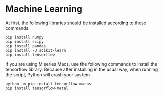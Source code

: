 # Machine Learning

At first, the following libraries should be installed according to these commands.

```pip install numpy```\
```pip install scipy```\
```pip install pandas```\
```pip install -U scikit-learn```\
```pip install tensorflow```

If you are using M series Macs, use the following commands to install the tensorflow library. Because after installing in the usual way, when running the script, Python will crash your system

```python -m pip install tensorflow-macos```\
```pip install tensorflow-metal```